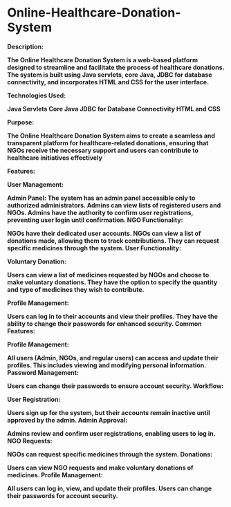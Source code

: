 # Online-Healthcare-Donation-System



<b>Description:<b>

The Online Healthcare Donation System is a web-based platform designed to streamline and facilitate the process of healthcare donations. The system is built using Java servlets, core Java, JDBC for database connectivity, and incorporates HTML and CSS for the user interface.

Technologies Used:

Java Servlets
Core Java
JDBC for Database Connectivity
HTML and CSS

Purpose:

The Online Healthcare Donation System aims to create a seamless and transparent platform for healthcare-related donations, ensuring that NGOs receive the necessary support and users can contribute to healthcare initiatives effectively

Features:

User Management:

Admin Panel:
The system has an admin panel accessible only to authorized administrators.
Admins can view lists of registered users and NGOs.
Admins have the authority to confirm user registrations, preventing user login until confirmation.
NGO Functionality:

NGOs have their dedicated user accounts.
NGOs can view a list of donations made, allowing them to track contributions.
They can request specific medicines through the system.
User Functionality:

Voluntary Donation:

Users can view a list of medicines requested by NGOs and choose to make voluntary donations.
They have the option to specify the quantity and type of medicines they wish to contribute.

Profile Management:

Users can log in to their accounts and view their profiles.
They have the ability to change their passwords for enhanced security.
Common Features:

Profile Management:

All users (Admin, NGOs, and regular users) can access and update their profiles.
This includes viewing and modifying personal information.
Password Management:

Users can change their passwords to ensure account security.
Workflow:

User Registration:

Users sign up for the system, but their accounts remain inactive until approved by the admin.
Admin Approval:

Admins review and confirm user registrations, enabling users to log in.
NGO Requests:

NGOs can request specific medicines through the system.
Donations:

Users can view NGO requests and make voluntary donations of medicines.
Profile Management:

All users can log in, view, and update their profiles.
Users can change their passwords for account security.

